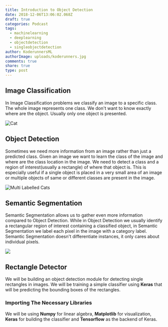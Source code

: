 ```yaml
---
title: Introduction to Object Detection
date: 2018-12-06T13:06:02.068Z
draft: true
categories: Podcast
tags:
  - machinelearning
  - deeplearning
  - objectdetection
  - singleobjectdetection
author: KoderunnersML
authorImage: uploads/koderunners.jpg
comments: true
share: true
type: post
---
```

## Image Classification

In Image Classification problems we classify an image to a specific class. The whole image represents one class. We don't want to know exactly where are the object. Usually only one object is presented.

![Cat](/uploads/cat.3.jpg)

## Object Detection

Sometimes we need more information from an image rather than just a predicted class. Given an image we want to learn the class of the image and where are the class location in the image. We need to detect a class and a region of interest(usually a rectangle) of where that object is. This is especially useful if a single object is placed in a very small area of an image or multiple objects of same or different classes are present in the image.

![Multi Labelled Cats](/uploads/multi-labelled-cats.jpeg)

## Semantic Segmentation

Semantic Segmentation allows us to gather even more information compared to Object Detection. While in Object Detection we usually identify a rectangular region of interest containing a classified object, in Semantic Segmentation we label each pixel in the image with a category label. Semantic Segmentation doesn't differentiate instances, it only cares about individual pixels.

![](/uploads/semanticsegmentation.png)

## Rectangle Detector

We will be building an object detection module for detecting single rectangles in images. We will be training a simple classifier using **Keras** that will be predicting the bounding boxes of the rectangles.

### Importing The Necessary Libraries

We will be using **Numpy** for linear algebra, **Matplotlib** for visualization, **Keras** for building the classifier and **Tensorflow** as the backend of Keras.

